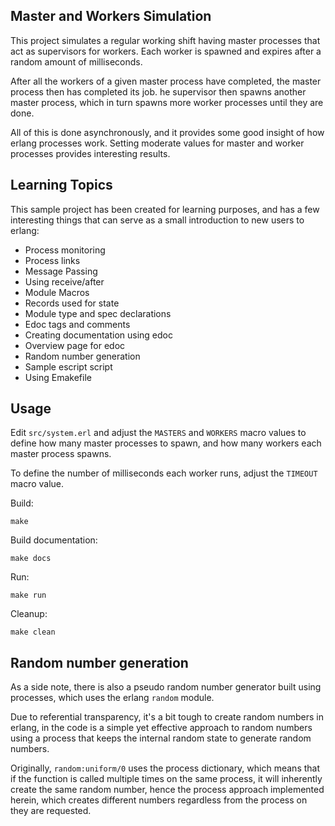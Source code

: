 
## Master and Workers Simulation

This project simulates a regular working shift having master processes that act as
supervisors for workers. Each worker is spawned and expires after a random amount
of milliseconds.

After all the workers of a given master process have completed, the master process
then has completed its job. he supervisor then spawns another master process, which
in turn spawns more worker processes until they are done.

All of this is done asynchronously, and it provides some good insight of how erlang
processes work. Setting moderate values for master and worker processes provides
interesting results.


## Learning Topics

This sample project has been created for learning purposes, and has a few interesting
things that can serve as a small introduction to new users to erlang:

- Process monitoring
- Process links
- Message Passing
- Using receive/after
- Module Macros
- Records used for state
- Module type and spec declarations
- Edoc tags and comments
- Creating documentation using edoc
- Overview page for edoc
- Random number generation
- Sample escript script
- Using Emakefile


## Usage

Edit `src/system.erl` and adjust the `MASTERS` and `WORKERS` macro values to define how
many master processes to spawn, and how many workers each master process spawns.

To define the number of milliseconds each worker runs, adjust the `TIMEOUT` macro value.

Build:

`make`

Build documentation:

`make docs`

Run:

`make run`

Cleanup:

`make clean`


## Random number generation

As a side note, there is also a pseudo random number generator built using processes,
which uses the erlang `random` module.

Due to referential transparency, it's a bit tough to create random numbers in erlang, 
in the code is a simple yet effective approach to random numbers using a process
that keeps the internal random state to generate random numbers.

Originally, `random:uniform/0` uses the process dictionary, which means that if the 
function is called multiple times on the same process, it will inherently create the
same random number, hence the process approach implemented herein, which
creates different numbers regardless from the process on they are requested.